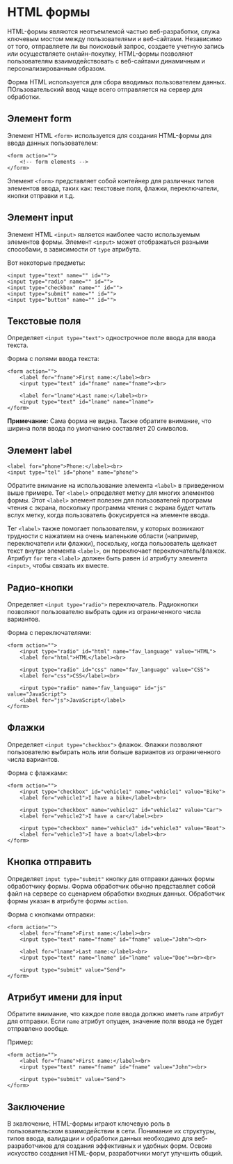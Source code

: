 # HTML формы

HTML-формы являются неотъемлемой частью веб-разработки, служа ключевым мостом между пользователями и веб-сайтами. Независимо от того, отправляете ли вы поисковый запрос, создаете учетную запись или осуществляете онлайн-покупку, HTML-формы позволяют пользователям взаимодействовать с веб-сайтами динамичным и персонализированным образом.

Форма HTML используется для сбора вводимых пользователем данных. ПОльзовательский ввод чаще всего отправляется на сервер для обработки.

## Элемент form

Элемент HTML ``<form>`` используется для создания HTML-формы для ввода данных пользователем:

```
<form action="">
    <!-- form elements -->
</form>
```

Элемент ``<form>`` представляет собой контейнер для различных типов элементов ввода, таких как: текстовые поля, флажки, переключатели, кнопки отправки и т.д.

## Элемент input

Элемент HTML ``<input>`` является наиболее часто используемым элементов формы. Элемент ``<input>`` может отображаться разными способами, в зависимости от ``type`` атрибута.

Вот некоторые предметы:

```
<input type="text" name="" id="">
<input type="radio" name="" id="">
<input type="checkbox" name="" id="">
<input type="submit" name="" id="">
<input type="button" name="" id="">
```

## Текстовые поля

Определяет ``<input type="text">`` однострочное поле ввода для ввода текста.

Форма с полями ввода текста:

```
<form action="">
    <label for="fname">First name:</label><br>
    <input type="text" id="fname" name="fname"><br>

    <label for="lname">Last name:</label><br>
    <input type="text" id="lname" name="lname">
</form>
```

**Примечание:** Сама форма не видна. Также обратите внимание, что ширина поля ввода по умолчанию составляет 20 символов.

## Элемент label

```
<label for="phone">Phone:</label><br>
<input type="tel" id="phone" name="phone">
```

Обратите внимание на использование элемента ``<label>`` в приведенном выше примере. Тег ``<label>`` определяет метку для многих элементов формы. Этот ``<label>`` элемент полезен для пользователей программ чтения с экрана, поскольку программа чтения с экрана будет читать вслух метку, когда пользователь фокусируется на элементе ввода.

Тег ``<label>`` также помогает пользователям, у которых возникают трудности с нажатием на очень маленькие области (например, переключатели или флажки), поскольку, когда пользователь щелкает текст внутри элемента ``<label>``, он переключает переключатель/флажок. Атрибут ``for`` тега ``<label>`` должен быть равен ``id`` атрибуту элемента ``<input>``, чтобы связать их вместе.

## Радио-кнопки

Определяет ``<input type="radio">`` переключатель. Радиокнопки позволяют пользователю выбрать один из ограниченного числа вариантов.

Форма с переключателями:

```
<form action="">
    <input type="radio" id="html" name="fav_language" value="HTML">
    <label for="html">HTML</label><br>

    <input type="radio" id="css" name="fav_language" value="CSS">
    <label for="css">CSS</label><br>

    <input type="radio" name="fav_language" id="js" value="JavaScript">
    <label for="js">JavaScript</label>
</form>
```

## Флажки

Определяет ``<input type="checkbox">`` флажок. Флажки позволяют пользователю выбирать ноль или больше вариантов из ограниченного числа вариантов.

Форма с флажками:

```
<form action="">
    <input type="checkbox" id="vehicle1" name="vehicle1" value="Bike">
    <label for="vehicle1">I have a bike</label><br>

    <input type="checkbox" name="vehicle2" id="vehicle2" value="Car">
    <label for="vehicle2">I have a car</label><br>

    <input type="checkbox" name="vehicle3" id="vehicle3" value="Boat">
    <label for="vehicle3">I have a boat</label><br>
</form>
```

## Кнопка отправить

Определяет ``input type="submit"`` кнопку для отправки данных формы обработчику формы. Форма обработчик обычно представляет собой файл на сервере со сценарием обработки входных данных. Обработчик формы указан в атрибуте формы ``action``.

Форма с кнопками отправки:

```
<form action="">
    <label for="fname">First name:</label><br>
    <input type="text" name="fname" id="fname" value="John"><br>

    <label for="lname">Last name:</label><br>
    <input type="text" name="lname" id="lname" value="Doe"><br><br>

    <input type="submit" value="Send">
</form>
```

## Атрибут имени для input

Обратите внимание, что каждое поле ввода должно иметь ``name`` атрибут для отправки. Если ``name`` атрибут опущен, значение поля ввода не будет отправлено вообще.

Пример:

```
<form action="">
    <label for="fname">First name:</label><br>
    <input type="text" name="fname" id="fname" value="John"><br>

    <input type="submit" value="Send">
</form>
```

## Заключение

В зкалючение, HTML-формы играют ключевую роль в пользовательском взаимодействии в сети. Понимание их структуры, типов ввода, валидации и обработки данных необходимо для веб-разработчиков для создания эффективных и удобных форм. Освоив искусство создания HTML-форм, разработчики могут улучшить общий.